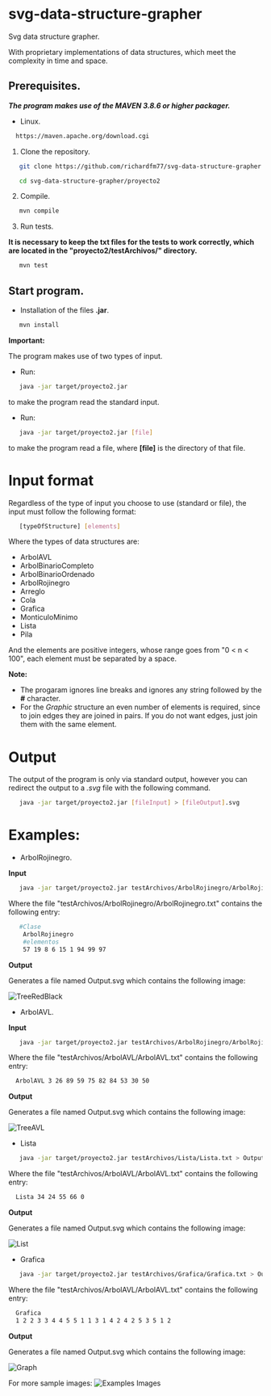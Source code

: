 # svg-data-structure-grapher

Svg data structure grapher.

With proprietary implementations of data structures, which meet the complexity in time and space.

## Prerequisites.
**_The program makes use of the MAVEN 3.8.6 or higher packager._**

* Linux.
```sh
  https://maven.apache.org/download.cgi
```
1. Clone the repository.
```sh
   git clone https://github.com/richardfm77/svg-data-structure-grapher.git
```
```sh
   cd svg-data-structure-grapher/proyecto2
```

2. Compile.
```sh
   mvn compile
```

3. Run tests.

**It is necessary to keep the txt files for the tests to work correctly, which are located in the "proyecto2/testArchivos/" directory.**

```sh
   mvn test
```

## Start program.

* Installation of the files **.jar**.
```sh
   mvn install
```

**Important:**

The program makes use of two types of input.

* Run:
```sh
   java -jar target/proyecto2.jar
```
to make the program read the standard input.

* Run:
```sh
   java -jar target/proyecto2.jar [file]
```
to make the program read a file, where **[file]** is the directory of that file.

# Input format

Regardless of the type of input you choose to use (standard or file), the input must follow the following format:

```sh
   [typeOfStructure] [elements]
```
Where the types of data structures are:

* ArbolAVL
* ArbolBinarioCompleto
* ArbolBinarioOrdenado
* ArbolRojinegro
* Arreglo
* Cola
* Grafica
* MonticuloMinimo
* Lista
* Pila      

And the elements are positive integers, whose range goes from "0 < n < 100", each element must be separated by a space.

**Note:**

* The progaram ignores line breaks and ignores any string followed by the **#** character.
* For the *Graphic* structure an even number of elements is required, since to join edges they are joined in pairs. If you do not want edges, just join them with the same element.

# Output

The output of the program is only via standard output, however you can redirect the output to a *.svg* file with the following command.
```sh
   java -jar target/proyecto2.jar [fileInput] > [fileOutput].svg
```

# Examples:

* ArbolRojinegro.

**Input**

```sh
   java -jar target/proyecto2.jar testArchivos/ArbolRojinegro/ArbolRojinegro.txt > Output.svg
```
Where the file "testArchivos/ArbolRojinegro/ArbolRojinegro.txt" contains the following entry: 
```sh
   #Clase
    ArbolRojinegro
    #elementos
    57 19 8 6 15 1 94 99 97
```

**Output**

Generates a file named Output.svg which contains the following image:

![TreeRedBlack](https://user-images.githubusercontent.com/90520860/216840664-899d5963-a933-42af-8da4-f6b62478ec6b.png)



* ArbolAVL.

**Input**

```sh
   java -jar target/proyecto2.jar testArchivos/ArbolRojinegro/ArbolRojinegro.txt > Output.svg
```
Where the file "testArchivos/ArbolAVL/ArbolAVL.txt" contains the following entry: 
```sh
  ArbolAVL 3 26 89 59 75 82 84 53 30 50
```

**Output**

Generates a file named Output.svg which contains the following image:

![TreeAVL](https://user-images.githubusercontent.com/90520860/216840805-d244d057-f875-47ce-a526-3bd81cd1f238.png)

* Lista

```sh
   java -jar target/proyecto2.jar testArchivos/Lista/Lista.txt > Output.svg
```
Where the file "testArchivos/ArbolAVL/ArbolAVL.txt" contains the following entry: 
```sh
  Lista 34 24 55 66 0
```

**Output**

Generates a file named Output.svg which contains the following image:

![List](https://user-images.githubusercontent.com/90520860/216840951-52d6971d-c7f6-4d73-a13d-a5684c86f3b1.png)

* Grafica

```sh
   java -jar target/proyecto2.jar testArchivos/Grafica/Grafica.txt > Output.svg
```
Where the file "testArchivos/ArbolAVL/ArbolAVL.txt" contains the following entry: 
```sh
  Grafica
  1 2 2 3 3 4 4 5 5 1 1 3 1 4 2 4 2 5 3 5 1 2
```

**Output**

Generates a file named Output.svg which contains the following image:

![Graph](https://user-images.githubusercontent.com/90520860/216840996-ffb4a453-21f5-453b-86fc-4a42a77566ab.png)

For more sample images: ![Examples Images](https://github.com/richardfm77/svg-data-structure-grapher/tree/main/proyecto2/testArchivos)
